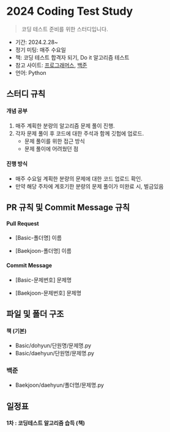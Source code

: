 # 2024 Coding Test Study

> 코딩 테스트 준비를 위한 스터디입니다. 

- 기간: 2024.2.28~
- 정기 미팅: 매주 수요일
- 책: 코딩 테스트 합격자 되기, Do it 알고리즘 테스트
- 참고 사이트: [프로그래머스](https://programmers.co.kr/learn/challenges), [백준](https://www.acmicpc.net/)
- 언어: Python

## 스터디 규칙 

#### 개념 공부

1. 매주 계획한 분량의 알고리즘 문제 풀이 진행.
2. 각자 문제 풀이 후 코드에 대한 주석과 함께 깃헙에 업로드.
    - 문제 풀이를 위한 접근 방식
    - 문제 풀이에 어려웠던 점


#### 진행 방식

- 매주 수요일 계획한 분량의 문제에 대한 코드 업로드 확인.
- 만약 해당 주차에 계호기한 분량의 문제 풀이가 미완료 시, 벌금있음

## PR 규칙 및 Commit Message 규칙

#### Pull Request

- [Basic-폴더명] 이름

- [Baekjoon-폴더명] 이름

#### Commit Message

- [Basic-문제번호] 문제명

- [Baekjoon-문제번호] 문제명

## 파일 및 폴더 구조

#### 책 (기본)

- Basic/dohyun/단원명/문제명.py
- Basic/daehyun/단원명/문제명.py

### 백준

- Baekjoon/daehyun/폴더명/문제명.py


## 일정표

#### 1차 : 코딩테스트 알고리즘 습득 (책)

